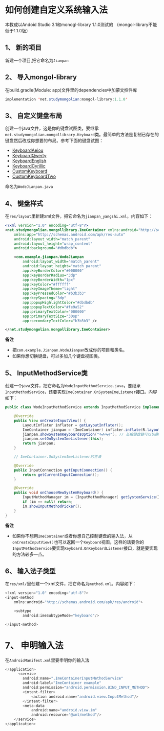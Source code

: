 # 如何创建自定义系统输入法

本教成以Andoid Studio 3.1和monogl-library 1.1.0测试的 （mongol-library不能低于1.1.0版）

## 1、 新的项目

新建一个项目,把它命名为`Jianpan`

## 2、 导入mongol-library

在build.gradle(Module: app)文件里的dependencies中加蒙文控件库

```java
implementation 'net.studymongolian:mongol-library:1.1.0'
```

## 3、 自定义键盘布局

创建一个java文件，这是你的键盘试图类，要继承`net.studymongolian.mongollibrary.Keyboard`类。最简单的方法是复制已存在的键盘然后改成你想要的布局。参考下面的键盘试图：

- [KeyboardAeiou](https://github.com/suragch/mongol-library/blob/master/mongol-library/src/main/java/net/studymongolian/mongollibrary/KeyboardAeiou.java)
- [KeyboardQwerty](https://github.com/suragch/mongol-library/blob/master/mongol-library/src/main/java/net/studymongolian/mongollibrary/KeyboardQwerty.java)
- [KeyboardEnglish](https://github.com/suragch/mongol-library/blob/master/mongol-library/src/main/java/net/studymongolian/mongollibrary/KeyboardEnglish.java)
- [KeyboardCyrillic](https://github.com/suragch/mongol-library/blob/master/mongol-library/src/main/java/net/studymongolian/mongollibrary/KeyboardCyrillic.java)
- [CustomKeyboard](https://github.com/suragch/mongol-library/blob/master/demo-app/src/main/java/net/studymongolian/mongollibrarydemo/CustomKeyboard.java)
- [CustomKeyboardTwo](https://github.com/suragch/mongol-library/blob/master/demo-app/src/main/java/net/studymongolian/mongollibrarydemo/CustomKeyboardTwo.java)

命名为`WodeJianpan.java`

## 4、 键盘样式

在`res/layout`里新建xml文件，把它命名为`jianpan_yangshi.xml`。内容如下：

```xml
<?xml version="1.0" encoding="utf-8"?>
<net.studymongolian.mongollibrary.ImeContainer xmlns:android="http://schemas.android.com/apk/res/android"
    xmlns:app="http://schemas.android.com/apk/res-auto"
    android:layout_width="match_parent"
    android:layout_height="wrap_content"
    android:background="#dbdbdb">

    <com.example.jianpan.WodeJianpan
        android:layout_width="match_parent"
        android:layout_height="match_parent"
        app:keyBorderColor="#000000"
        app:keyBorderRadius="3dp"
        app:keyBorderWidth="1px"
        app:keyColor="#ffffff"
        app:keyImageTheme="light"
        app:keyPressedColor="#b3b3b3"
        app:keySpacing="3dp"
        app:popupHighlightColor="#dbdbdb"
        app:popupTextColor="#fe9a52"
        app:primaryTextColor="000000"
        app:primaryTextSize="30sp"
        app:secondaryTextColor="b3b3b3" />

</net.studymongolian.mongollibrary.ImeContainer>
```

**备注**

- 把`com.example.Jianpan.WodeJianpan`改成你的项目和类名。
- 如果你想切换键盘，可以多加几个键盘视图类。

## 5、 InputMethodService类

创建一个java文件，把它命名为`WodeInputMethodService.java`，要继承`InputMethodService`，还要实现`ImeContainer.OnSystemImeListener`接口。内容如下：

```java
public class WodeInputMethodService extends InputMethodService implements ImeContainer.OnSystemImeListener {

    @Override
    public View onCreateInputView() {
        LayoutInflater inflater = getLayoutInflater();
        ImeContainer jianpan = (ImeContainer) inflater.inflate(R.layout.jianpan_yangshi, null, false);
        jianpan.showSystemKeyboardsOption("ᠰᠢᠰᠲ᠋ᠧᠮ"); // 长按键盘键可以切换到别的系统输入法
        jianpan.setOnSystemImeListener(this);
        return jianpan;
    }

    // ImeContainer.OnSystemImeListener的方法

    @Override
    public InputConnection getInputConnection() {
        return getCurrentInputConnection();
    }

    @Override
    public void onChooseNewSystemKeyboard() {
        InputMethodManager im = (InputMethodManager) getSystemService(INPUT_METHOD_SERVICE);
        if (im == null) return;
        im.showInputMethodPicker();
    }
}
```

**备注**

- 如果你不想用`ImeContainer`或者你想自己控制键盘的输入法，从`onCreateInputView()`也可以返回一个`Keyboard`视图，这样的话要你的`InputMethodService`要实现`Keyboard.OnKeyboardListener`接口，就是要实现的方法较多一点。

## 6、 输入法子类型

在`res/xml/`里创建一个xml文件，把它命名为`method.xml`。内容如下：

```java
<?xml version="1.0" encoding="utf-8"?>
<input-method
    xmlns:android="http://schemas.android.com/apk/res/android">

    <subtype
        android:imeSubtypeMode="keyboard"/>

</input-method>
```

# 7、 申明输入法

在`AndroidManifest.xml`里要申明你的输入法

```java
</application>
      <service
        android:name=".ImeContainerInputMethodService"
        android:label="ImeContainer example"
        android:permission="android.permission.BIND_INPUT_METHOD">
        <intent-filter>
            <action android:name="android.view.InputMethod"/>
        </intent-filter>
        <meta-data
            android:name="android.view.im"
            android:resource="@xml/method"/>
    </service>
</application>
```
